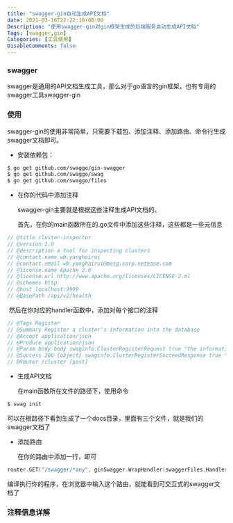 ```yaml
---
title: "swagger-gin自动生成API文档"
date: 2021-03-16T22:22:10+08:00
Description: "使用swagger-gin对gin框架生成的后端服务自动生成API文档"
Tags: [swagger,gin]
Categories: [工具使用]
DisableComments: false
---
```


### swagger

swagger是通用的API文档生成工具，那么对于go语言的gin框架，也有专用的swagger工具swagger-gin

### 使用

swagger-gin的使用非常简单，只需要下载包、添加注释、添加路由、命令行生成swagger文档即可。

- 安装依赖包：

```bash
$ go get github.com/swaggo/gin-swagger
$ go get github.com/swaggo/swag 
$ go get github.com/swaggo/files
```

- 在你的代码中添加注释
  
  swagger-gin主要就是根据这些注释生成API文档的。
  
  首先，在你的main函数所在的.go文件中添加这些注释，这些都是一些元信息

```go
// @title cluster-inspector
// @version 1.0
// @description a tool for inspecting clusters
// @contact.name wb.yanghairui
// @contact.email wb.yanghairui@mesg.corp.netease.com
// @license.name Apache 2.0
// @license.url http://www.apache.org/licenses/LICENSE-2.ml
// @schemes http
// @host localhost:9999
// @BasePath /api/v2/health
```

​        然后在你对应的handler函数中，添加对每个接口的注释

```go
// @Tags Register
// @Summary Register a cluster's information into the database
// @Accept application/json
// @Produce application/json
// @Param body body swaginfo.ClusterRegisterRequest true "the information of a cluster"
// @Success 200 {object} swaginfo.ClusterRegisterSucceedResponse true "information of the clusters which is effected"
// @Router /cluster [post]
```

- 生成API文档
  
  在main函数所在文件的路径下，使用命令

```bash
$ swag init
```

可以在根路径下看到生成了一个docs目录，里面有三个文件，就是我们的swagger文档了

- 添加路由
  
  在你的路由中添加一行，即可

```go
router.GET("/swagger/*any", ginSwagger.WrapHandler(swaggerFiles.Handler))
```

​        编译执行你的程序，在浏览器中输入这个路由，就能看到可交互式的swagger文档了

### 注释信息详解
